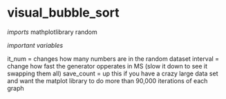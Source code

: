 # visual_bubble_sort

*imports*
mathplotlibrary 
random


*important variables*

it_num = changes how many numbers are in the random dataset
interval = change how fast the generator opperates in MS (slow it down to see it swapping them all)
save_count = up this if you have a crazy large data set and want the matplot library to do more than 90,000 iterations of each graph
